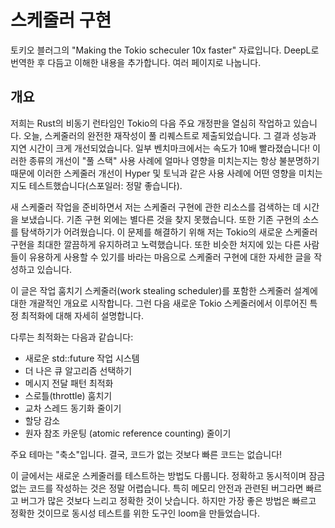 # 스케줄러 구현

토키오 블러그의 "Making the Tokio scheculer 10x faster" 자료입니다. DeepL로 번역한 후 다듬고 이해한 내용을 추가합니다. 여러 페이지로 나눕니다.&#x20;

## 개요

저희는 Rust의 비동기 런타임인 Tokio의 다음 주요 개정판을 열심히 작업하고 있습니다. 오늘, 스케줄러의 완전한 재작성이 풀 리퀘스트로 제출되었습니다. 그 결과 성능과 지연 시간이 크게 개선되었습니다. 일부 벤치마크에서는 속도가 10배 빨라졌습니다! 이러한 종류의 개선이 "풀 스택" 사용 사례에 얼마나 영향을 미치는지는 항상 불분명하기 때문에 이러한 스케줄러 개선이 Hyper 및 토닉과 같은 사용 사례에 어떤 영향을 미치는지도 테스트했습니다(스포일러: 정말 좋습니다).

새 스케줄러 작업을 준비하면서 저는 스케줄러 구현에 관한 리소스를 검색하는 데 시간을 보냈습니다. 기존 구현 외에는 별다른 것을 찾지 못했습니다. 또한 기존 구현의 소스를 탐색하기가 어려웠습니다. 이 문제를 해결하기 위해 저는 Tokio의 새로운 스케줄러 구현을 최대한 깔끔하게 유지하려고 노력했습니다. 또한 비슷한 처지에 있는 다른 사람들이 유용하게 사용할 수 있기를 바라는 마음으로 스케줄러 구현에 대한 자세한 글을 작성하고 있습니다.

이 글은 작업 훔치기 스케줄러(work stealing scheduler)를 포함한 스케줄러 설계에 대한 개괄적인 개요로 시작합니다. 그런 다음 새로운 Tokio 스케줄러에서 이루어진 특정 최적화에 대해 자세히 설명합니다.

다루는 최적화는 다음과 같습니다:

* 새로운 std::future 작업 시스템&#x20;
* 더 나은 큐 알고리즘 선택하기&#x20;
* 메시지 전달 패턴 최적화&#x20;
* 스로틀(throttle) 훔치기&#x20;
* 교차 스레드 동기화 줄이기&#x20;
* 할당 감소&#x20;
* 원자 참조 카운팅 (atomic reference counting) 줄이기

주요 테마는 "축소"입니다. 결국, 코드가 없는 것보다 빠른 코드는 없습니다!

이 글에서는 새로운 스케줄러를 테스트하는 방법도 다룹니다. 정확하고 동시적이며 잠금 없는 코드를 작성하는 것은 정말 어렵습니다. 특히 메모리 안전과 관련된 버그라면 빠르고 버그가 많은 것보다 느리고 정확한 것이 낫습니다. 하지만 가장 좋은 방법은 빠르고 정확한 것이므로 동시성 테스트를 위한 도구인 loom을 만들었습니다.

